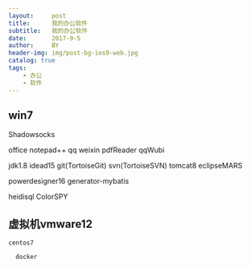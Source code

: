 ```yaml
---
layout:     post
title:      我的办公软件
subtitle:   我的办公软件
date:       2017-9-5
author:     BY
header-img: img/post-bg-ios9-web.jpg
catalog: true
tags:
    - 办公
    - 软件
---
```



## win7
  
  Shadowsocks
  
  office notepad++ qq weixin pdfReader qqWubi
  
  jdk1.8 idead15 git(TortoiseGit) svn(TortoiseSVN) tomcat8 eclipseMARS
  
  powerdesigner16 generator-mybatis
  
  heidisql ColorSPY
  

## 虚拟机vmware12

    centos7 
  
      docker
    
 

